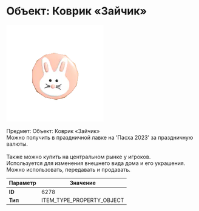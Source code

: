# Объект: Коврик «Зайчик»

![Item Image](../img/6278.webp?raw=true)

Предмет: Объект: Коврик «Зайчик»<br>Можно получить в праздничной лавке на 'Пасха 2023' за праздничную валюты.<br><br>Также можно купить на центральном рынке у игроков.<br>Используется для изменения внешнего вида дома и его украшения.<br>Можно использовать, передавать и продавать.


| Параметр | Значение |
|----------|----------|
| **ID** | 6278 |
| **Тип** | ITEM_TYPE_PROPERTY_OBJECT |

